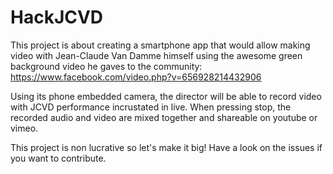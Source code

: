 # HackJCVD

This project is about creating a smartphone app that would allow making video with Jean-Claude Van Damme himself using the awesome green background video he gaves to the community: https://www.facebook.com/video.php?v=656928214432906

Using its phone embedded camera, the director will be able to record video with JCVD performance incrustated in live. When pressing stop, the recorded audio and video are mixed together and shareable on youtube or vimeo.

This project is non lucrative so let's make it big! Have a look on the issues if you want to contribute.
